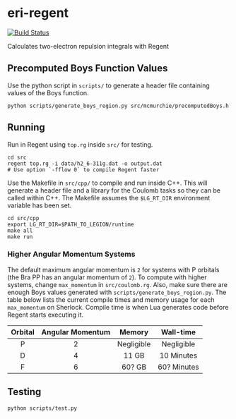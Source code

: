 # eri-regent
[![Build Status](https://travis-ci.com/sparkasaurusRex/eri-regent.svg?token=g46Mfub8GMWqdPYXVqEs&branch=master)](https://travis-ci.com/sparkasaurusRex/eri-regent)

Calculates two-electron repulsion integrals with Regent

## Precomputed Boys Function Values
Use the python script in `scripts/` to generate a header file containing values of the Boys function.

```
python scripts/generate_boys_region.py src/mcmurchie/precomputedBoys.h
```

## Running
Run in Regent using `top.rg` inside `src/` for testing.

```
cd src
regent top.rg -i data/h2_6-311g.dat -o output.dat
# Use option `-fflow 0` to compile Regent faster
```

Use the Makefile in `src/cpp/` to compile and run inside C++. This will generate a header file and a library for the Coulomb tasks so they can be called within C++. The Makefile assumes the `$LG_RT_DIR` environment variable has been set.

```
cd src/cpp
export LG_RT_DIR=$PATH_TO_LEGION/runtime
make all
make run
```

### Higher Angular Momentum Systems

The default maximum angular momentum is `2` for systems with P orbitals (the Bra PP has an angular momentum of `2`). To compute with higher systems, change `max_momentum` in `src/coulomb.rg`. Also, make sure there are enough Boys values generated with `scripts/generate_boys_region.py`. The table below lists the current compile times and memory usage for each `max_momentum` on Sherlock. Compile time is when Lua generates code before Regent starts executing it.

| Orbital | Angular Momentum | Memory     | Wall-time  |
|:-------:|:----------------:|:----------:|:----------:|
| P       | 2                | Negligible | Negligible |
| D       | 4                | 11 GB      | 10 Minutes |
| F       | 6                | 60? GB      | 60? Minutes |


## Testing

```
python scripts/test.py
```
